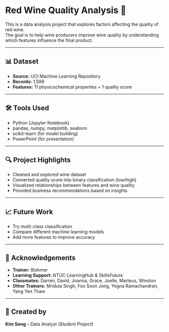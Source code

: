 # Red Wine Quality Analysis 🍷

This is a data analysis project that explores factors affecting the quality of red wine.  
The goal is to help wine producers improve wine quality by understanding which features influence the final product.

---

## 📊 Dataset  
- **Source:** UCI Machine Learning Repository  
- **Records:** 1,599  
- **Features:** 11 physicochemical properties + 1 quality score  

---

## 🛠️ Tools Used  
- Python (Jupyter Notebook)  
- pandas, numpy, matplotlib, seaborn  
- scikit-learn (for model building)  
- PowerPoint (for presentation)  

---

## 🔍 Project Highlights  
- Cleaned and explored wine dataset  
- Converted quality score into binary classification (low/high)  
- Visualized relationships between features and wine quality  
- Provided business recommendations based on insights  

---

## 📈 Future Work  
- Try multi-class classification  
- Compare different machine learning models  
- Add more features to improve accuracy  

---

## 🙏 Acknowledgements  
- **Trainer:** Bishmer  
- **Learning Support:** NTUC LearningHub & SkillsFuture  
- **Classmates:** Darren, David, Joanna, Grace, Joelle, Marteus, Winston  
- **Other Trainers:** Mridula Singh, Foo Soon Jong, Yegna Ramachandran, Yang Yen Thaw  

---

## 👤 Created by  
**Kim Song** – Data Analyst *(Student Project)*

